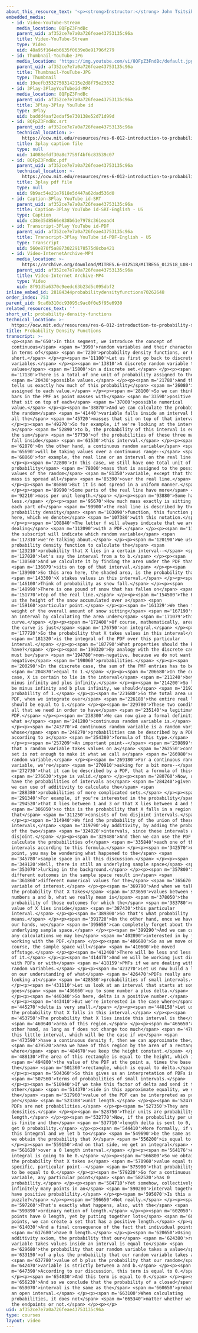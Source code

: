 ```yaml
---
about_this_resource_text: '<p><strong>Instructor:</strong> John Tsitsiklis</p>'
embedded_media:
  - id: Video-YouTube-Stream
    media_location: 8QFpZ3FndBc
    parent_uid: af352ce7e7a0a726feae43753135c96a
    title: Video-YouTube-Stream
    type: Video
    uid: 48a95f164eb6635f0639e8e91796f279
  - id: Thumbnail-YouTube-JPG
    media_location: 'https://img.youtube.com/vi/8QFpZ3FndBc/default.jpg'
    parent_uid: af352ce7e7a0a726feae43753135c96a
    title: Thumbnail-YouTube-JPG
    type: Thumbnail
    uid: 19eefb3532750314215e2d8f75e23632
  - id: 3Play-3PlayYouTubeid-MP4
    media_location: 8QFpZ3FndBc
    parent_uid: af352ce7e7a0a726feae43753135c96a
    title: 3Play-3Play YouTube id
    type: 3Play
    uid: baddd4aaf2edaf5e730138e52d71d99d
  - id: 8QFpZ3FndBc.srt
    parent_uid: af352ce7e7a0a726feae43753135c96a
    technical_location: >-
      https://ocw.mit.edu/resources/res-6-012-introduction-to-probability-spring-2018/part-i-the-fundamentals/probability-density-functions/8QFpZ3FndBc.srt
    title: 3play caption file
    type: null
    uid: 14088efdf30a8c7759f4bf6c83539c07
  - id: 8QFpZ3FndBc.pdf
    parent_uid: af352ce7e7a0a726feae43753135c96a
    technical_location: >-
      https://ocw.mit.edu/resources/res-6-012-introduction-to-probability-spring-2018/part-i-the-fundamentals/probability-density-functions/8QFpZ3FndBc.pdf
    title: 3play pdf file
    type: null
    uid: 9b9ac54e21e7618e5d447a62dad536d0
  - id: Caption-3Play YouTube id-SRT
    parent_uid: af352ce7e7a0a726feae43753135c96a
    title: Caption-3Play YouTube id-SRT-English - US
    type: Caption
    uid: c38e35d8566e838b61e7978c361eaad4
  - id: Transcript-3Play YouTube id-PDF
    parent_uid: af352ce7e7a0a726feae43753135c96a
    title: Transcript-3Play YouTube id-PDF-English - US
    type: Transcript
    uid: 560e870f5a88730229178575d8cba421
  - id: Video-InternetArchive-MP4
    media_location: >-
      https://archive.org/download/MITRES.6-012S18/MITRES6_012S18_L08-02_300k.mp4
    parent_uid: af352ce7e7a0a726feae43753135c96a
    title: Video-Internet Archive-MP4
    type: Video
    uid: 8f91d5a6370c9eedc63b23d5c095dbf2
inline_embed_id: 28184344probabilitydensityfunctions70262648
order_index: 753
parent_uid: 9ca6b310dc93095c9ac0f0e5f95e6930
related_resources_text: ''
short_url: probability-density-functions
technical_location: >-
  https://ocw.mit.edu/resources/res-6-012-introduction-to-probability-spring-2018/part-i-the-fundamentals/probability-density-functions
title: Probability Density Functions
transcript: >-
  <p><span m='650'>In this segment, we introduce the concept of
  continuous</span> <span m='3990'>random variables and their characterization
  in terms of</span> <span m='7230'>probability density functions, or PDFs for
  short.</span> </p><p><span m='11100'>Let us first go back to discrete random
  variables.</span> </p><p><span m='13810'>A discrete random variable takes
  values</span> <span m='15800'>in a discrete set.</span> </p><p><span
  m='17130'>There is a total of one unit of probability assigned to the</span>
  <span m='20430'>possible values.</span> </p><p><span m='21780'>And the PMF
  tells us exactly how much of this probability</span> <span m='26080'>is
  assigned to each value.</span> </p><p><span m='28100'>So we can think of the
  bars in the PMF as point masses with</span> <span m='33590'>positive weight
  that sit on top of each</span> <span m='37000'>possible numerical
  value.</span> </p><p><span m='38870'>And we can calculate the probability that
  the random</span> <span m='41440'>variable falls inside an interval by adding
  all the</span> <span m='45720'>masses that sit on top of that interval.</span>
  </p><p><span m='49270'>So for example, if we're looking at the interval from
  a</span> <span m='52890'>to b, the probability of this interval is equal to
  the sum</span> <span m='57730'>of the probabilities of these three masses that
  fall inside</span> <span m='61530'>this interval.</span> </p><p><span
  m='62870'>On the other hand, a continuous random variable</span> <span
  m='65690'>will be taking values over a continuous range--</span> <span
  m='68860'>for example, the real line or an interval on the real line.</span>
  </p><p><span m='72800'>In this case, we still have one total unit of
  probability</span> <span m='78000'>mass that is assigned to the possible
  values of the random</span> <span m='81350'>variable, except that this unit of
  mass is spread all</span> <span m='85390'>over the real line.</span>
  </p><p><span m='86860'>But it is not spread in a uniform manner.</span>
  </p><p><span m='89990'>Some parts of the real line have more</span> <span
  m='92210'>mass per unit length.</span> </p><p><span m='93880'>Some have
  less.</span> </p><p><span m='95670'>How much mass exactly is sitting on top of
  each part of</span> <span m='99900'>the real line is described by the
  probability density</span> <span m='103090'>function, this function plotted
  here, which we denote</span> <span m='107380'>with this notation.</span>
  </p><p><span m='108840'>The letter f will always indicate that we are
  dealing</span> <span m='112090'>with a PDF.</span> </p><p><span m='113440'>And
  the subscript will indicate which random variable</span> <span
  m='117310'>we're talking about.</span> </p><p><span m='120190'>We use the
  probability density function to calculate the</span> <span
  m='123210'>probability that X lies in a certain interval--</span> <span
  m='127020'>let's say the interval from a to b.</span> </p><p><span
  m='130560'>And we calculate it by finding the area under the PDF that</span>
  <span m='136079'>sits on top of that interval.</span> </p><p><span
  m='139900'>So this area here, the shaded area, is the probability that</span>
  <span m='143300'>X stakes values in this interval.</span> </p><p><span
  m='146100'>Think of probability as snow fall.</span> </p><p><span
  m='148990'>There is one pound of snow that has fallen on</span> <span
  m='151770'>top of the real line.</span> </p><p><span m='154500'>The PDF tells
  us the height of the snow accumulated over a</span> <span
  m='159160'>particular point.</span> </p><p><span m='161329'>We then find the
  weight of the overall amount of snow sitting</span> <span m='167190'>on top of
  an interval by calculating the area under</span> <span m='171079'>this
  curve.</span> </p><p><span m='172400'>Of course, mathematically, area under
  the curve is just</span> <span m='176750'>an integral.</span> </p><p><span
  m='177720'>So the probability that X takes values in this interval</span>
  <span m='181320'>is the integral of the PDF over this particular
  interval.</span> </p><p><span m='187790'>What properties should the PDF
  have?</span> </p><p><span m='190320'>By analogy with the discrete case, a PDF
  must be</span> <span m='194780'>non-negative, because we do not want to get
  negative</span> <span m='198060'>probabilities.</span> </p><p><span
  m='200290'>In the discrete case, the sum of the PMF entries has to be</span>
  <span m='204870'>equal to 1.</span> </p><p><span m='206680'>In the continuous
  case, X is certain to lie in the interval</span> <span m='211240'>between
  minus infinity and plus infinity.</span> </p><p><span m='214200'>So letting a
  be minus infinity and b plus infinity, we should</span> <span m='219260'>get a
  probability of 1.</span> </p><p><span m='221680'>So the total area under the
  PDF, when we integrate over</span> <span m='226180'>the entire real line,
  should be equal to 1.</span> </p><p><span m='229780'>These two conditions are
  all that we need in order to have</span> <span m='235140'>a legitimate
  PDF.</span> </p><p><span m='238300'>We can now give a formal definition of
  what a</span> <span m='241280'>continuous random variable is.</span>
  </p><p><span m='243770'>A continuous random variable is a random variable
  whose</span> <span m='248270'>probabilities can be described by a PDF
  according to a</span> <span m='254380'>formula of this type.</span>
  </p><p><span m='257209'>An important point--</span> <span m='259899'>the fact
  that a random variable takes values on a</span> <span m='262550'>continuous
  set is not enough to make it what we call a</span> <span m='266980'>continuous
  random variable.</span> </p><p><span m='269180'>For a continuous random
  variable, we're</span> <span m='270910'>asking for a bit more--</span> <span
  m='272730'>that it can be described by a PDF, that a formula of this</span>
  <span m='276630'>type is valid.</span> </p><p><span m='280760'>Now, once we
  have the probabilities of intervals as</span> <span m='284240'>given by a PDF,
  we can use of additivity to calculate the</span> <span
  m='288380'>probabilities of more complicated sets.</span> </p><p><span
  m='291340'>For example, if you're interested in the probability</span> <span
  m='294520'>that X lies between 1 and 3 or that X lies between 4 and 5--</span>
  <span m='306050'>so this is the probability that X falls in a region
  that</span> <span m='311250'>consists of two disjoint intervals.</span>
  </p><p><span m='314940'>We find the probability of the union of these two
  intervals,</span> <span m='319790'>by additivity, by adding the probabilities
  of the two</span> <span m='324020'>intervals, since these intervals are
  disjoint.</span> </p><p><span m='329480'>And then we can use the PDF to
  calculate the probabilities of</span> <span m='335840'>each one of these
  intervals according to this formula.</span> </p><p><span m='342570'>At this
  point, you may be wondering what happened to the</span> <span
  m='345780'>sample space in all this discussion.</span> </p><p><span
  m='349120'>Well, there is still an underlying sample space</span> <span
  m='353070'>lurking in the background.</span> </p><p><span m='357800'>And
  different outcomes in the sample space result in</span> <span
  m='361860'>different numerical values for the</span> <span m='365670'>random
  variable of interest.</span> </p><p><span m='369790'>And when we talk about
  the probability that X takes</span> <span m='373650'>values between some
  numbers a and b, what we really mean is</span> <span m='378050'>the
  probability of those outcomes for which the</span> <span m='383780'>resulting
  value of X lies inside</span> <span m='387430'>this particular
  interval.</span> </p><p><span m='389800'>So that's what probability
  means.</span> </p><p><span m='391720'>On the other hand, once we have a PDF in
  our hands, we</span> <span m='395659'>can completely forget about the
  underlying sample space.</span> </p><p><span m='399290'>And we can carry out
  any calculations we may be</span> <span m='402890'>interested in by just
  working with the PDF.</span> </p><p><span m='406680'>So as we move on in this
  course, the sample space will</span> <span m='410600'>be moved
  offstage.</span> </p><p><span m='412400'>There will be less and less mention
  of it.</span> </p><p><span m='414470'>And we will be working just directly
  with PDFs or with</span> <span m='418159'>PMFs if we are dealing with discrete
  random variables.</span> </p><p><span m='423270'>Let us now build a little bit
  on our understanding of what</span> <span m='426470'>PDFs really are by
  looking at</span> <span m='428580'>probabilities of small intervals.</span>
  </p><p><span m='431110'>Let us look at an interval that starts at some a and
  goes</span> <span m='436660'>up to some number a plus delta.</span>
  </p><p><span m='440340'>So here, delta is a positive number.</span>
  </p><p><span m='443410'>But we're interested in the case where</span> <span
  m='445270'>delta is very small.</span> </p><p><span m='448150'>Let us look at
  the probability that X falls in this interval.</span> </p><p><span
  m='453750'>The probability that X lies inside this interval is the</span>
  <span m='460640'>area of this region.</span> </p><p><span m='465650'>On the
  other hand, as long as f does not change too much</span> <span m='470630'>over
  this little interval, which will be the case if we</span> <span
  m='473590'>have a continuous density f, then we can approximate the</span>
  <span m='479520'>area we have of this region by the area of a rectangle
  where</span> <span m='484670'>we keep the height constant.</span> </p><p><span
  m='488130'>The area of this rectangle is equal to the height, which is</span>
  <span m='494800'>the value of the PDF at the point a, times the base of
  the</span> <span m='501360'>rectangle, which is equal to delta.</span>
  </p><p><span m='504360'>So this gives us an interpretation of PDFs in</span>
  <span m='507560'>terms of probabilities of small intervals.</span>
  </p><p><span m='510940'>If we take this factor of delta and send it to the
  other</span> <span m='514370'>side in this approximate equality, we see that
  the</span> <span m='517960'>value of the PDF can be interpreted as probability
  per</span> <span m='523308'>unit length.</span> </p><p><span m='524760'>So
  PDFs are not probabilities.</span> </p><p><span m='527350'>They are
  densities.</span> </p><p><span m='528750'>Their units are probability per unit
  length.</span> </p><p><span m='532770'>Now, if the probability per unit length
  is finite and the</span> <span m='537710'>length delta is sent to 0, we will
  get 0 probability.</span> </p><p><span m='544410'>More formally, if we look at
  this integral and we let b to</span> <span m='549690'>be the same as a, then
  we obtain the probability that X</span> <span m='556200'>is equal to a.</span>
  </p><p><span m='559150'>And on that side, we get an integral</span> <span
  m='561620'>over a 0 length interval.</span> </p><p><span m='564176'>And that
  integral is going to be 0.</span> </p><p><span m='566800'>So we obtain that
  the probability that X takes a</span> <span m='570960'>value equal to a
  specific, particular point--</span> <span m='575900'>that probability is going
  to be equal to 0.</span> </p><p><span m='579220'>So for a continuous random
  variable, any particular point</span> <span m='582520'>has 0
  probability.</span> </p><p><span m='584710'>Yet somehow, collectively, the
  infinitely many points in an</span> <span m='590280'>interval together will
  have positive probablility.</span> </p><p><span m='595070'>Is this a
  puzzle?</span> </p><p><span m='596650'>Not really.</span> </p><p><span
  m='597260'>That's exactly what happens, also, with the</span> <span
  m='599890'>ordinary notion of length.</span> </p><p><span m='602050'>Single
  points have 0 length, yet by putting together lots</span> <span m='606590'>of
  points, we can create a set that has a positive length.</span> </p><p><span
  m='614030'>And a final consequence of the fact that individual points</span>
  <span m='617680'>have 0 length.</span> </p><p><span m='620650'>Using the
  additivity axiom, the probability that our</span> <span m='624380'>random
  variable takes values inside an interval is equal to</span> <span
  m='629680'>the probability that our random variable takes a value</span> <span
  m='633150'>of a plus the probability that our random variable takes a</span>
  <span m='637780'>value of b plus the probability that our random</span> <span
  m='642470'>variable is strictly between a and b.</span> </p><p><span
  m='647390'>According to our discussion, this term is equal to 0.</span>
  </p><p><span m='654030'>And this term is equal to 0.</span> </p><p><span
  m='656230'>And so we conclude that the probability of a closed</span> <span
  m='659070'>interval is the same as the</span> <span m='660650'>probability of
  an open interval.</span> </p><p><span m='663100'>When calculating
  probabilities, it does not</span> <span m='665340'>matter whether we include
  the endpoints or not.</span> </p><p></p>
uid: af352ce7e7a0a726feae43753135c96a
type: courses
layout: video
---
```

